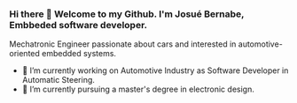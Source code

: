 ### Hi there 👋 Welcome to my Github. I'm Josué Bernabe, Embbeded software developer.

Mechatronic Engineer passionate about cars and interested in automotive-oriented embedded systems.

- 🔭 I’m currently working on Automotive Industry as Software Developer in Automatic Steering.
- 🌱 I’m currently pursuing a master's degree in electronic design.


<!--
**joshuabg96/joshuabg96** is a ✨ _special_ ✨ repository because its `README.md` (this file) appears on your GitHub profile.

Here are some ideas to get you started:



- 👯 I’m looking to collaborate on ...
- 🤔 I’m looking for help with ...
- 💬 Ask me about ...
- 📫 How to reach me: ...
- 😄 Pronouns: ...
- ⚡ Fun fact: ...
-->
